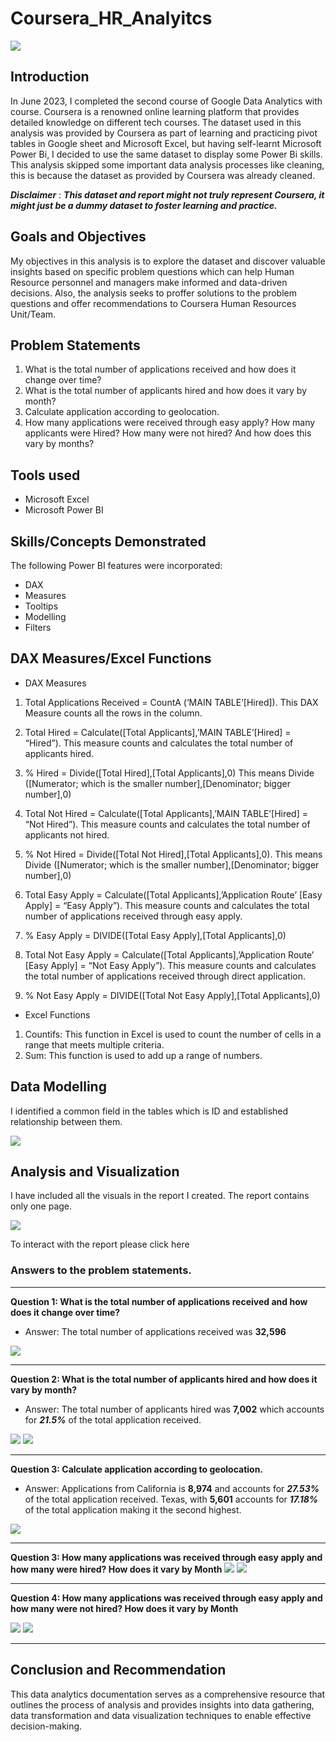 # Coursera_HR_Analyitcs

![](download.png)

## Introduction 
In June 2023, I completed the second course of Google Data Analytics with course. Coursera is a renowned online learning platform that provides detailed knowledge on different tech courses.
The dataset used in this analysis was provided by Coursera as part of learning and practicing pivot tables in Google sheet and Microsoft Excel, but having self-learnt Microsoft Power Bi, I decided to use the same dataset to display some Power Bi skills.
This analysis skipped some important data analysis processes like cleaning, this is because the dataset as provided by Coursera was already cleaned.

**_Disclaimer_** : **_This dataset and report might not truly represent Coursera, it might just be a dummy dataset to foster learning and practice._**

## Goals and Objectives 
My objectives in this analysis is to explore the dataset and discover valuable insights based on specific problem questions which can help Human Resource personnel and managers make informed and data-driven decisions. 
Also, the analysis seeks to proffer solutions to the problem questions and offer recommendations to Coursera Human Resources Unit/Team.
## Problem Statements
1. What is the total number of applications received and how does it change over time?
2. What is the total number of applicants hired and how does it vary by month?
3. Calculate application according to geolocation.
4. How many applications were received through easy apply? How many applicants were Hired? How many were not hired? And how does this vary by months?
## Tools used
- Microsoft Excel
- Microsoft Power BI
  
## Skills/Concepts Demonstrated
The following Power BI features were incorporated:
- DAX
- Measures
- Tooltips
- Modelling
- Filters
  
## DAX Measures/Excel Functions
- DAX Measures
1.	Total Applications Received = CountA (‘MAIN TABLE’[Hired]). 
This DAX Measure counts all the rows in the column.

2.	Total Hired = Calculate([Total Applicants],’MAIN TABLE’[Hired] = “Hired”). 
This measure counts and calculates the total number of applicants hired.

3.	% Hired = Divide([Total Hired],[Total Applicants],0)
This means Divide ([Numerator; which is the smaller number],[Denominator; bigger number],0)

4.	Total Not Hired = Calculate([Total Applicants],’MAIN TABLE’[Hired] =  “Not Hired”). 
	This measure counts and calculates the total number of applicants not hired.

5.	% Not Hired = Divide([Total Not Hired],[Total Applicants],0). 
This means Divide ([Numerator; which is the smaller number],[Denominator; bigger number],0)

6. Total Easy Apply = Calculate([Total Applicants],’Application Route’ [Easy Apply] =  “Easy Apply”). 
This measure counts and calculates the total number of applications received through easy apply.

7.	% Easy Apply = DIVIDE([Total Easy Apply],[Total Applicants],0)
	
8.	Total Not Easy Apply = Calculate([Total Applicants],’Application Route’ [Easy Apply] =  “Not Easy Apply”). 
This measure counts and calculates the total number of applications received through direct application.

9.	% Not Easy Apply = DIVIDE([Total Not Easy Apply],[Total Applicants],0)

- Excel Functions
1.	Countifs: This function in Excel is used to count the number of cells in a range that meets multiple criteria.
2.	Sum: This function is used to add up a range of numbers.
   
## Data Modelling
I identified a common field in the tables which is ID and established relationship between them.

![](Data_Modelling.png)

## Analysis and Visualization
I have included all the visuals in the report I created. The report contains only one page.


![](Dashboard.png)


To interact with the report please click here
### Answers to the problem statements.
***
**Question 1: What is the total number of applications received and how does it change over time?**
- Answer: The total number of applications received was **32,596**

 ![](Total_Application_by_Month1.png)  
***
**Question 2: What is the total number of applicants hired and how does it vary by month?**
- Answer: The total number of applicants hired was **7,002** which accounts for **_21.5%_** of the total application received.

![](Total_and_Percentage_Hired.png)         ![](Applicants_Hired_by_Month.png)
***
**Question 3: Calculate application according to geolocation.**
- Answer: Applications from California is **8,974** and accounts for **_27.53%_** of the total application received. Texas, with **5,601** accounts for **_17.18%_** of the total application making it the second highest.
  
![](Application_by_Location.png)

***
**Question 3: How many applications was received through easy apply and how many were hired? How does it vary  by Month**
![](Easy_Route_Hired.png) ![](Easy_Route_Applicatants_Hired_by_Month.png)

***

**Question 4: How many applications was received through easy apply and how many were not hired? How does it vary  by Month**

![](Easy_Route_Not_Hired_by_Month.png)       ![](Easy_Route_Applicants_Not_Hired_by_Month.png)

***
## Conclusion and Recommendation

This data analytics documentation serves as a comprehensive resource that outlines the process of analysis and provides insights into data gathering, data transformation and data visualization techniques to enable effective decision-making. 






